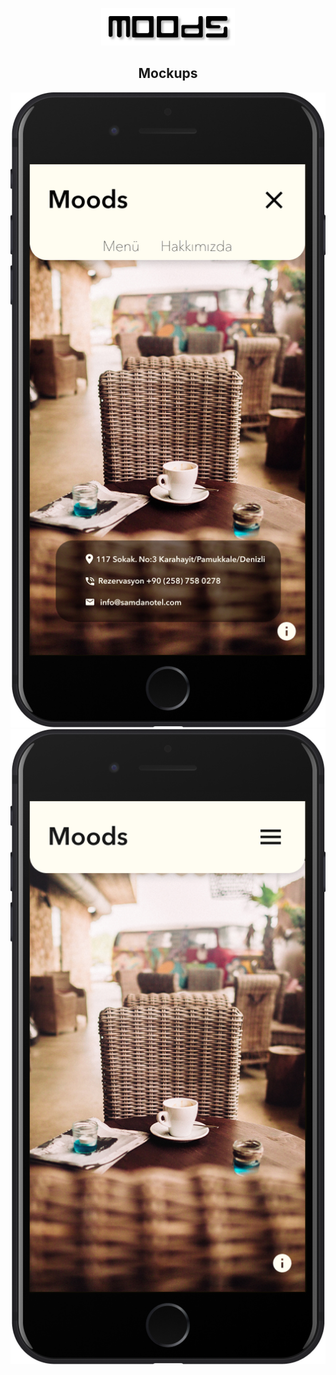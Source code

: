 <p align="center">
  <a href="https://www.gatsbyjs.org">
    <img alt="Gatsby" src="src/images/logo.png" height="60" />
  </a>
</p>
<h2 align="center"> Mockups </h2>
<img alt="Gatsby" src="src/images/mock2.jpg" />
<img alt="Gatsby" src="src/images/mock1.png" />

